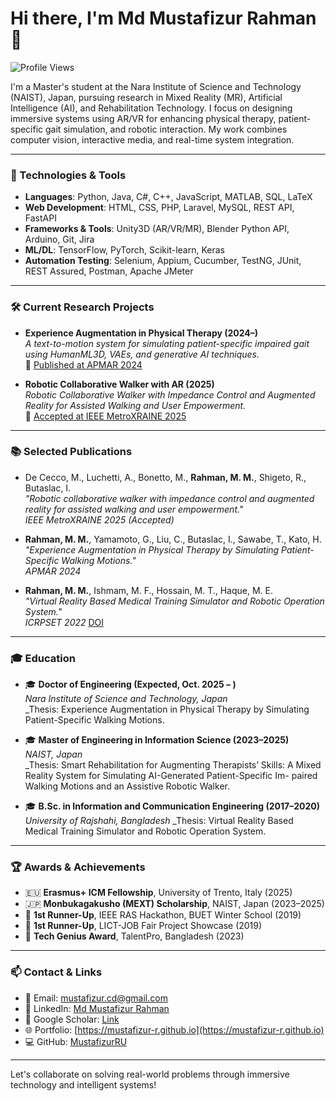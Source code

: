 # Hi there, I'm Md Mustafizur Rahman 👋

![Profile Views](https://komarev.com/ghpvc/?username=MustafizurRU&color=brightgreen)

I'm a Master's student at the Nara Institute of Science and Technology (NAIST), Japan, pursuing research in Mixed Reality (MR), Artificial Intelligence (AI), and Rehabilitation Technology. I focus on designing immersive systems using AR/VR for enhancing physical therapy, patient-specific gait simulation, and robotic interaction. My work combines computer vision, interactive media, and real-time system integration.

---

### 🔧 Technologies & Tools

- **Languages**: Python, Java, C#, C++, JavaScript, MATLAB, SQL, LaTeX
- **Web Development**: HTML, CSS, PHP, Laravel, MySQL, REST API, FastAPI
- **Frameworks & Tools**: Unity3D (AR/VR/MR), Blender Python API, Arduino, Git, Jira
- **ML/DL**: TensorFlow, PyTorch, Scikit-learn, Keras
- **Automation Testing**: Selenium, Appium, Cucumber, TestNG, JUnit, REST Assured, Postman, Apache JMeter

---

### 🛠 Current Research Projects

- **Experience Augmentation in Physical Therapy (2024–)**  
  *A text-to-motion system for simulating patient-specific impaired gait using HumanML3D, VAEs, and generative AI techniques.*  
  🔗 [Published at APMAR 2024](https://ceur-ws.org/Vol-3907/paper12.pdf)

- **Robotic Collaborative Walker with AR (2025)**  
  *Robotic Collaborative Walker with Impedance Control and Augmented Reality for Assisted Walking and User Empowerment.*  
  🔗 [Accepted at IEEE MetroXRAINE 2025](https://www.metroxraine.org/call-for-papers)

---

### 📚 Selected Publications
- De Cecco, M., Luchetti, A., Bonetto, M., **Rahman, M. M.**, Shigeto, R., Butaslac, I.  
  _"Robotic collaborative walker with impedance control and augmented reality for assisted walking and user empowerment."_  
  *IEEE MetroXRAINE 2025 (Accepted)*
  
- **Rahman, M. M.**, Yamamoto, G., Liu, C., Butaslac, I., Sawabe, T., Kato, H.  
  _"Experience Augmentation in Physical Therapy by Simulating Patient-Specific Walking Motions."_  
  *APMAR 2024*

- **Rahman, M. M.**, Ishmam, M. F., Hossain, M. T., Haque, M. E.  
  _"Virtual Reality Based Medical Training Simulator and Robotic Operation System."_  
  *ICRPSET 2022* [DOI](https://doi.org/10.1109/ICRPSET57982.2022.10188546)

---

### 🎓 Education

- 🎓 **Doctor of Engineering (Expected, Oct. 2025 – )**  
  *Nara Institute of Science and Technology, Japan*  
  _Thesis: Experience Augmentation in Physical Therapy
by Simulating Patient-Specific Walking Motions.

- 🎓 **Master of Engineering in Information Science (2023–2025)**  
  *NAIST, Japan*  
  _Thesis: Smart Rehabilitation for Augmenting Therapists’ Skills: A
Mixed Reality System for Simulating AI-Generated Patient-Specific Im-
paired Walking Motions and an Assistive Robotic Walker.

- 🎓 **B.Sc. in Information and Communication Engineering (2017–2020)**  
  *University of Rajshahi, Bangladesh*
   _Thesis: Virtual Reality Based Medical Training Simulator and Robotic Operation System.

---

### 🏆 Awards & Achievements
- 🇪🇺 **Erasmus+ ICM Fellowship**, University of Trento, Italy (2025)  
- 🇯🇵 **Monbukagakusho (MEXT) Scholarship**, NAIST, Japan (2023–2025)  
- 🥈 **1st Runner-Up**, IEEE RAS Hackathon, BUET Winter School (2019)  
- 🥈 **1st Runner-Up**, LICT-JOB Fair Project Showcase (2019)  
- 🏅 **Tech Genius Award**, TalentPro, Bangladesh (2023)

---

### 📫 Contact & Links

- 📧 Email: [mustafizur.cd@gmail.com](mailto:mustafizur.cd@gmail.com)  
- 🔗 LinkedIn: [Md Mustafizur Rahman](https://www.linkedin.com/in/md-mustafizur-rahman-963800147/)  
- 🧠 Google Scholar: [Link](https://scholar.google.com/citations?user=Oz9_9Z8AAAAJ&hl=en)  
- 🌐 Portfolio: [https://mustafizur-r.github.io](https://mustafizur-r.github.io)  
- 💻 GitHub: [MustafizurRU](https://github.com/mustafizur-r)

---

Let's collaborate on solving real-world problems through immersive technology and intelligent systems!
